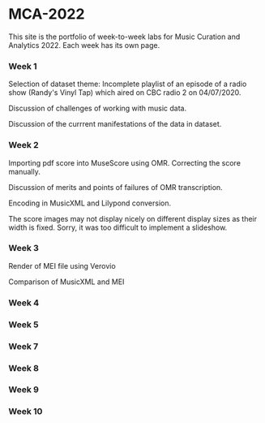 # MCA-2022

This site is the portfolio of week-to-week labs for Music Curation and Analytics 2022. Each week has its own page.

### Week 1 ###
Selection of dataset theme: Incomplete playlist of an episode of a radio show (Randy's Vinyl Tap) which aired on CBC radio 2 on 04/07/2020. 

Discussion of challenges of working with music data.

Discussion of the currrent manifestations of the data in dataset.

### Week 2 ###
Importing pdf score into MuseScore using OMR. Correcting the score manually.

Discussion of merits and points of failures of OMR transcription.

Encoding in MusicXML and Lilypond conversion.

The score images may not display nicely on different display sizes as their width is fixed. Sorry, it was too difficult to implement a slideshow.

### Week 3 ###
Render of MEI file using Verovio

Comparison of MusicXML and MEI

### Week 4 ###

### Week 5 ###

### Week 7 ###

### Week 8 ###

### Week 9 ###

### Week 10 ###
